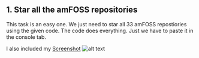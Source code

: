 ## 1. Star all the amFOSS repositories

This task is an easy one. We just need to star all 33 amFOSS repostiories using the given code. The code does everything. Just we have to paste it in the console tab.

I also included my [Screenshot](https://github.com/Senthil-Lakshmikanth/amfoss-tasks/tree/main/task-1)
![alt text](https://github.com/Senthil-Lakshmikanth/amfoss-tasks/blob/main/task-1/Star%20all%20the%20amFOSS%20repositories.png)
